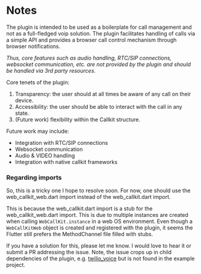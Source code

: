 # Notes

The plugin is intended to be used as a boilerplate for call management and not as a full-fledged voip solution. The plugin facilitates handling of calls via a simple API and provides a browser call control mechanism through browser notifications. 

_Thus, core features such as audio handling, RTC/SIP connections, websocket communication, etc. are not provided by the plugin and should be handled via 3rd party resources._

Core tenets of the plugin:
1. Transparency: the user should at all times be aware of any call on their device.
2. Accessibility: the user should be able to interact with the call in any state.
3. (Future work) flexibility within the Callkit structure.

Future work may include:
- Integration with RTC/SIP connections
- Websocket communication
- Audio & VIDEO handling
- Integration with native callkit frameworks

### Regarding imports

So, this is a tricky one I hope to resolve soon. For now, one should use the web_callkit_web.dart import instead of the web_callkit.dart import. 

This is because the web_callkit.dart import is a stub for the web_callkit_web.dart import. This is due to multiple instances are created when calling `WebCallKit.instance` in a web OS environment. Even though a `WebCallKitWeb` object is created and registered with the plugin, it seems the Flutter still prefers the MethodChannel file filled with stubs.

If you have a solution for this, please let me know. I would love to hear it or submit a PR addressing the issue. Note, the issue crops up in child dependencies of the plugin, e.g. [twilio_voice](https://pub.dev/packages/twilio_voice) but is not found in the example project.
